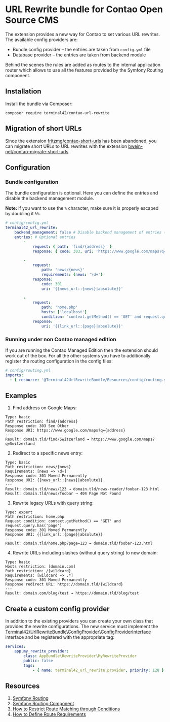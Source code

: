 # URL Rewrite bundle for Contao Open Source CMS

The extension provides a new way for Contao to set various URL rewrites. The available config providers are:

- Bundle config provider – the entries are taken from `config.yml` file
- Database provider – the entries are taken from backend module

Behind the scenes the rules are added as routes to the internal application router which allows to use all the features
provided by the Symfony Routing component.

## Installation

Install the bundle via Composer:

```
composer require terminal42/contao-url-rewrite
```

## Migration of short URLs

Since the extension [fritzmg/contao-short-urls](https://packagist.org/packages/fritzmg/contao-short-urls) has been
abandoned, you can migrate short URLs to URL rewrites with the extension 
[bwein-net/contao-migrate-short-urls](https://packagist.org/packages/bwein-net/contao-migrate-short-urls).

## Configuration

### Bundle configuration

The bundle configuration is optional. Here you can define the entries and disable the backend management module.

**Note:** if you want to use the `%` character, make sure it is properly escaped by doubling it `%%`.

```yaml
# config/config.yml
terminal42_url_rewrite:
    backend_management: false # Disable backend management of entries (true by default)
    entries: # Optional entries
        -
            request: { path: 'find/{address}' }
            response: { code: 303, uri: 'https://www.google.com/maps?q={address}' }

        -
            request:
                path: 'news/{news}'
                requirements: {news: '\d+'}
            response:
                code: 301
                uri: '{{news_url::{news}|absolute}}'

        -
            request:
                path: 'home.php'
                hosts: ['localhost']
                condition: "context.getMethod() == 'GET' and request.query.has('page')"
            response:
                uri: '{{link_url::{page}|absolute}}'
```

### Running under non Contao managed edition

If you are running the Contao Managed Edition then the extension should work out of the box. For all the other systems
you have to additionally register the routing configuration in the config files:

```yaml
# config/routing.yml
imports:
  - { resource: '@Terminal42UrlRewriteBundle/Resources/config/routing.yml' }
```

## Examples

1. Find address on Google Maps:

```
Type: basic
Path restriction: find/{address}
Response code: 303 See Other
Response URI: https://www.google.com/maps?q={address}
---
Result: domain.tld/find/Switzerland → https://www.google.com/maps?q=Switzerland
```

2. Redirect to a specific news entry:

```
Type: basic
Path restriction: news/{news}
Requirements: [news => \d+]
Response code: 301 Moved Permanently
Response URI: {{news_url::{news}|absolute}}
---
Result: domain.tld/news/123 → domain.tld/news-reader/foobar-123.html
Result: domain.tld/news/foobar → 404 Page Not Found
```

3. Rewrite legacy URLs with query string:

```
Type: expert
Path restriction: home.php
Request condition: context.getMethod() == 'GET' and request.query.has('page')
Response code: 301 Moved Permanently
Response URI: {{link_url::{page}|absolute}}
---
Result: domain.tld/home.php?page=123 → domain.tld/foobar-123.html
```

4. Rewrite URLs including slashes (without query string) to new domain:

```
Type: basic
Hosts restriction: [domain.com]
Path restriction: /{wildcard}
Requirements: [wildcard => .*]
Response code: 301 Moved Permanently
Response redirect URL: https://domain.tld/{wildcard}
---
Result: domain.com/blog/test → https://domain.tld/blog/test
```

## Create a custom config provider

In addition to the existing providers you can create your own class that provides the rewrite configurations.
The new service must implement the [Terminal42\UrlRewriteBundle\ConfigProvider\ConfigProviderInterface](src/ConfigProvider/ConfigProviderInterface.php)
interface and be registered with the appropriate tag:

```yaml
services:
    app.my_rewrite_provider:
        class: AppBundle\RewriteProvider\MyRewriteProvider
        public: false
        tags:
            - { name: terminal42_url_rewrite.provider, priority: 128 }
```

## Resources

1. [Symfony Routing](https://symfony.com/doc/current/routing.html)
2. [Symfony Routing Component](https://symfony.com/doc/current/components/routing.html)
3. [How to Restrict Route Matching through Conditions](https://symfony.com/doc/current/routing/conditions.html)
4. [How to Define Route Requirements](https://symfony.com/doc/current/routing/requirements.html)
